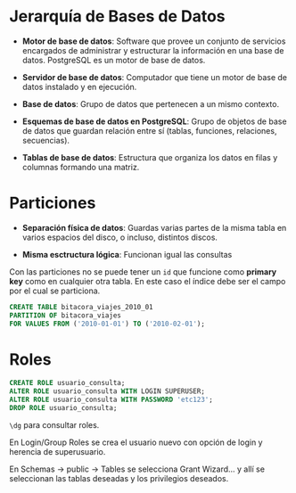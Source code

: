 # Jerarquía de Bases de Datos

* **Motor de base de datos**: Software que provee un conjunto de servicios encargados de administrar y estructurar la información en una base de datos. PostgreSQL es un motor de base de datos.

* **Servidor de base de datos**: Computador que tiene un motor de base de datos instalado y en ejecución.

* **Base de datos**: Grupo de datos que pertenecen a un mismo contexto.

* **Esquemas de base de datos en PostgreSQL**: Grupo de objetos de base de datos que guardan relación entre sí (tablas, funciones, relaciones, secuencias).

* **Tablas de base de datos**: Estructura que organiza los datos en filas y columnas formando una matriz.

# Particiones

* **Separación física de datos**: Guardas varias partes de la misma tabla en varios espacios del disco, o incluso, distintos discos.

* **Misma esctructura lógica**: Funcionan igual las consultas

Con las particiones no se puede tener un `id` que funcione como **primary key** como en cualquier otra tabla. En este caso el índice debe ser el campo por el cual se particiona.

```sql
CREATE TABLE bitacora_viajes_2010_01
PARTITION OF bitacora_viajes
FOR VALUES FROM ('2010-01-01') TO ('2010-02-01');
```

# Roles

```sql
CREATE ROLE usuario_consulta;
ALTER ROLE usuario_consulta WITH LOGIN SUPERUSER;
ALTER ROLE usuario_consulta WITH PASSWORD 'etc123';
DROP ROLE usuario_consulta;
```

```\dg``` para consultar roles.

En Login/Group Roles se crea el usuario nuevo con opción de login y herencia de superusuario.

En Schemas -> public -> Tables se selecciona Grant Wizard... y allí se seleccionan las tablas deseadas y los privilegios deseados.
